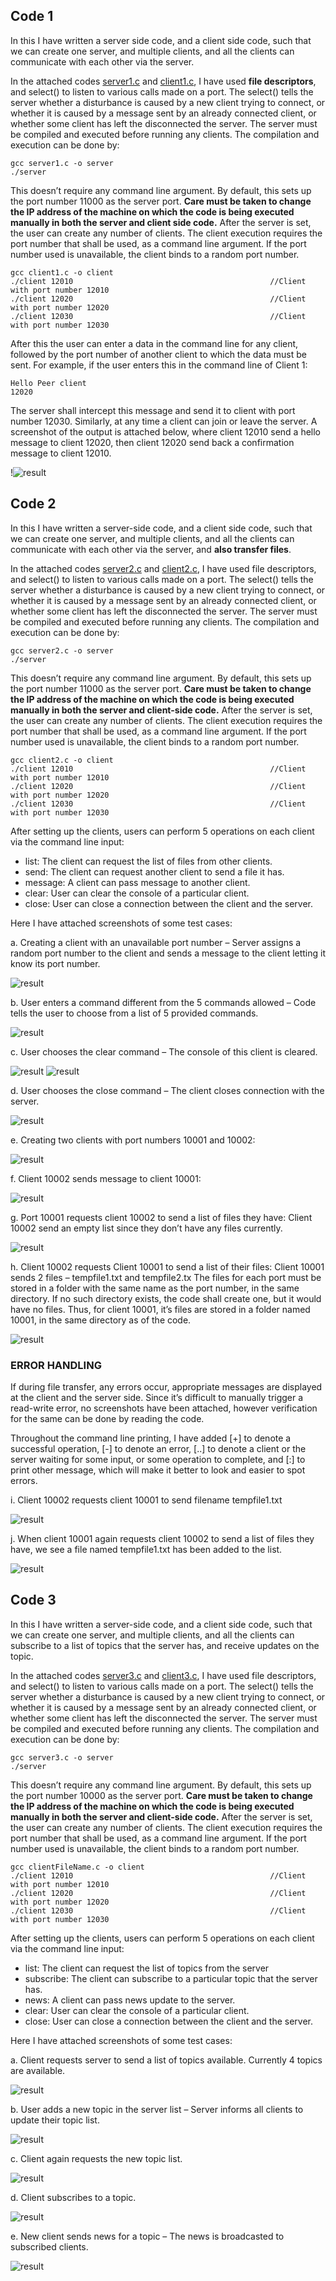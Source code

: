 ## Code 1
In this I have written a server side code, and a client side code, such that we can create one server, and multiple clients, and all the clients can communicate with each other via the server.

In the attached codes [server1.c](Code1/server1.c) and [client1.c](Code1/client1.c), I have used **file descriptors**, and select() to listen to various calls made on a port. The select() tells the server whether a disturbance is caused by a new client trying to connect, or whether it is caused by a message sent by an already connected client, or whether some client has left the disconnected the server.
The server must be compiled and executed before running any clients. The compilation and execution can be done by:
```
gcc server1.c -o server
./server
```

This doesn’t require any command line argument. By default, this sets up the port number 11000 as the server port. **Care must be taken to change the IP address of the machine on which the code is being executed manually in both the server and client side code.** After the server is set, the user can create any number of clients. The client execution requires the port number that shall be used, as a command line argument. If the port number used is unavailable, the client binds to a random port number.
```
gcc client1.c -o client
./client 12010                                            //Client with port number 12010
./client 12020                                            //Client with port number 12020
./client 12030                                            //Client with port number 12030
```

After this the user can enter a data in the command line for any client, followed by the port number of another client to which the data must be sent. For example, if the user enters this in the command line of Client 1:
```
Hello Peer client
12020
```

The server shall intercept this message and send it to client with port number 12030. Similarly, at any time a client can join or leave the server. A screenshot of the output is attached below, where client 12010 send a hello message to client 12020, then client 12020 send back a confirmation message to client 12010.

!![result](./SS/Code1.png)


## Code 2

In this I have written a server-side code, and a client side code, such that we can create one server, and multiple clients, and all the clients can communicate with each other via the server, and **also transfer files**.

In the attached codes [server2.c](Code2/server2.c) and [client2.c](Code2/client2.c), I have used file descriptors, and select() to listen to various calls made on a port. The select() tells the server whether a disturbance is caused by a new client trying to connect, or whether it is caused by a message sent by an already connected client, or whether some client has left the disconnected the server.
The server must be compiled and executed before running any clients. The compilation and execution can be done by:
```
gcc server2.c -o server
./server
```

This doesn’t require any command line argument. By default, this sets up the port number 11000 as the server port. **Care must be taken to change the IP address of the machine on which the code is being executed manually in both the server and client-side code.** After the server is set, the user can create any number of clients. The client execution requires the port number that shall be used, as a command line argument. If the port number used is unavailable, the client binds to a random port number.
```
gcc client2.c -o client
./client 12010                                            //Client with port number 12010
./client 12020                                            //Client with port number 12020
./client 12030                                            //Client with port number 12030
```

After setting up the clients, users can perform 5 operations on each client via the command line input: 
- list: The client can request the list of files from other clients.
- send: The client can request another client to send a file it has.
- message: A client can pass message to another client.
- clear: User can clear the console of a particular client.
- close: User can close a connection between the client and the server.

Here I have attached screenshots of some test cases:

a.	Creating a client with an unavailable port number – Server assigns a random port number to the client and sends a message to the client letting it know its port number.

![result](./SS/Code2/1.png)

b.	User enters a command different from the 5 commands allowed – Code tells the user to choose from a list of 5 provided commands.

![result](./SS/Code2/2.png)

c.	User chooses the clear command – The console of this client is cleared.

![result](./SS/Code2/3.png)
![result](./SS/Code2/4.png)

d.	User chooses the close command – The client closes connection with the server.

![result](./SS/Code2/5.png)

e.	Creating two clients with port numbers 10001 and 10002:

![result](./SS/Code2/6.png)

f.	Client 10002 sends message to client 10001:

![result](./SS/Code2/7.png)

g.	Port 10001 requests client 10002 to send a list of files they have: Client 10002 send an empty list since they don’t have any files currently.

![result](./SS/Code2/8.png)

h.	Client 10002 requests Client 10001 to send a list of their files: Client 10001 sends 2 files – tempfile1.txt and tempfile2.tx
The files for each port must be stored in a folder with the same name as the port number, in the same directory. If no such directory exists, the code shall create one, but it would have no files. Thus, for client 10001, it’s files are stored in a folder named 10001, in the same directory as of the code.

![result](./SS/Code2/9.png)

### ERROR HANDLING
If during file transfer, any errors occur, appropriate messages are displayed at the client and the server side. Since it’s difficult to manually trigger a read-write error, no screenshots have been attached, however verification for the same can be done by reading the code.

Throughout the command line printing, I have added [+] to denote a successful operation, [-] to denote an error, [..] to denote a client or the server waiting for some input, or some operation to complete, and [:] to print other message, which will make it better to look and easier to spot errors.

i.	Client 10002 requests client 10001 to send filename tempfile1.txt

![result](./SS/Code2/10.png)

j.	When client 10001 again requests client 10002 to send a list of files they have, we see a file named tempfile1.txt has been added to the list.

![result](./SS/Code2/11.png)

## Code 3

In this I have written a server-side code, and a client side code, such that we can create one server, and multiple clients, and all the clients can subscribe to a list of topics that the server has, and receive updates on the topic.

In the attached codes [server3.c](Code3/server3.c) and [client3.c](Code3/client3.c), I have used file descriptors, and select() to listen to various calls made on a port. The select() tells the server whether a disturbance is caused by a new client trying to connect, or whether it is caused by a message sent by an already connected client, or whether some client has left the disconnected the server.
The server must be compiled and executed before running any clients. The compilation and execution can be done by:
```
gcc server3.c -o server
./server
```

This doesn’t require any command line argument. By default, this sets up the port number 10000 as the server port. **Care must be taken to change the IP address of the machine on which the code is being executed manually in both the server and client-side code.** After the server is set, the user can create any number of clients. The client execution requires the port number that shall be used, as a command line argument. If the port number used is unavailable, the client binds to a random port number.
```
gcc clientFileName.c -o client
./client 12010                                            //Client with port number 12010
./client 12020                                            //Client with port number 12020
./client 12030                                            //Client with port number 12030
```

After setting up the clients, users can perform 5 operations on each client via the command line input: 
- list: The client can request the list of topics from the server
- subscribe: The client can subscribe to a particular topic that the server has.
- news: A client can pass news update to the server.
- clear: User can clear the console of a particular client.
- close: User can close a connection between the client and the server.

Here I have attached screenshots of some test cases:

a.	Client requests server to send a list of topics available. Currently 4 topics are available.

![result](./SS/Code3/1.png)

b. User adds a new topic in the server list – Server informs all clients to update their topic list.

![result](./SS/Code3/2.png)

c.	Client again requests the new topic list.

![result](./SS/Code3/3.png)

d.	Client subscribes to a topic.

![result](./SS/Code3/4.png)

e.	New client sends news for a topic – The news is broadcasted to subscribed clients.

![result](./SS/Code3/5.png)
